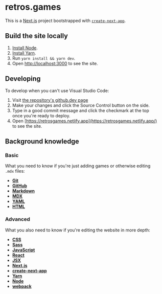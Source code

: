 # retros.games

This is a [Next.js](https://nextjs.org/) project bootstrapped with [`create-next-app`](https://github.com/vercel/next.js/tree/canary/package/create-next-app).

## Build the site locally

1. [Install Node](https://nodejs.org/en/download/).
2. [Install Yarn](https://classic.yarnpkg.com/en/docs/install).
3. Run `yarn install && yarn dev`.
4. Open [http://localhost:3000](http://localhost:3000) to see the site.

## Developing

To develop when you can't use Visual Studio Code:
1. Visit [the repository's github.dev page](https://github.dev/retrosite/retros.games)
2. Make your changes and click the Source Control button on the side.
3. Type in a good commit message and click the checkmark at the top once you're ready to deploy.
4. Open [https://retrosgames.netlify.app](https://retrosgames.netlify.app/) to see the site.

## Background knowledge

### Basic

What you need to know if you're just adding games or otherwise editing `.mdx` files:

- **[Git](https://git-scm.com/)**
- **[GitHub](https://github.com/)**
- **[Markdown](https://www.markdownguide.org/)**
- **[MDX](https://mdxjs.com/)**
- **[YAML](https://wikipedia.org/wiki/YAML)**
- **[HTML](https://developer.mozilla.org/en-US/docs/Web/HTML)**

### Advanced

What you also need to know if you're editing the website in more depth:

- **[CSS](https://developer.mozilla.org/en-US/docs/Web/CSS)**
- **[Sass](https://sass-lang.com)**
- **[JavaScript](https://developer.mozilla.org/en-US/docs/Glossary/JavaScript)**
- **[React](https://reactjs.org/)**
- **[JSX](https://reactjs.org/docs/introducing-jsx.html)**
- **[Next.js](https://nextjs.org/)**
- **[create-next-app](https://github.com/vercel/next.js/tree/canary/package/create-next-app)**
- **[Yarn](https://yarnpkg.com/)**
- **[Node](https://nodejs.org)**
- **[webpack](https://webpack.js.org)**
